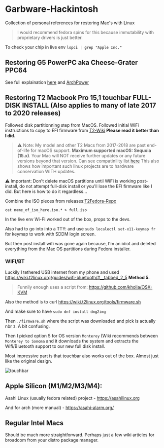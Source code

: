 # Garbware-Hackintosh
Collection of personal references for restoring Mac's with Linux
> I would recommend fedora spins for this because immutability with proprietary drivers is just better.

To check your chip in live env `lspci | grep "Apple Inc."`

## Restoring G5 PowerPC aka Cheese-Grater PPC64

See full explaination [here](https://github.com/h8d13/Mac-G5-2005-Restore) and [ArchPower](https://archlinuxpower.org/)

## Restoring T2 Macbook Pro 15,1 touchbar FULL-DISK INSTALL (Also applies to many of late 2017 to 2020 releases) 

Followed disk partitionning step from MacOS. 
Followed initial WiFi instructions to copy to EFI firmware from [T2-Wiki](https://wiki.t2linux.org/guides/wifi-bluetooth/)
**Please read it better than I did.**


> ⚠️ Note: My model and other T2 Macs from 2017-2018 are past end-of-life for macOS support. **Maximum supported macOS: Sequoia (15.x)**. Your Mac will NOT receive further updates or any future versions beyond that version. Can see compatinility list [here](https://everymac.com/systems/by_capability/maximum-macos-supported.html) This also shows how important such linux projects are to hardware conservation WITH updates.

⚠️ Important: Don't delete macOS partitions until WiFi is working post-install, do not attempt full-disk install or you'll lose the EFI firmware like I did. But here is how to do it regardless...

Combine the ISO pieces from releases:[T2Fedora-Repo](https://github.com/t2linux/fedora-iso) 

`cat name_of_iso_here.iso.* > full.iso`

In the live env Wi-Fi worked out of the box, props to the devs. 

Also had to go into into a TTY: and use `sudo localectl set-x11-keymap fr` for keymap to work with SDDM login screen. 

But then post install wifi was gone again because, I'm an idiot and deleted everything from the Mac OS partitions during Fedora installer.

### WIFI/BT

Luckily I tethered USB internet from my phone and used https://wiki.t2linux.org/guides/wifi-bluetooth/#__tabbed_2_5 **Method 5.** 
> Funnily enough uses a script from: https://github.com/kholia/OSX-KVM

Also the method is to curl https://wiki.t2linux.org/tools/firmware.sh

And make sure to have `sudo dnf install dmg2img`

Then `./firmware.sh` where the script was downloaded and pick is actually nbr `3`. A bit confusing. 

Then I picked option 5 for OS version `Monterey` (Wiki recommends between `Monterey to Sonoma` and it downloads the system and extracts the Wifi/Bluetooth support to our new full disk install.

Most impressive part is that touchbar also works out of the box. Almost just like the original design. 

![touchbar](https://github.com/user-attachments/assets/b6fcc32d-f324-4972-bf4d-1cd2dd536981)

## Apple Silicon (M1/M2/M3/M4):

Asahi Linux (usually fedora related) project - https://asahilinux.org

And for arch (more manual) - https://asahi-alarm.org/ 

## Regular Intel Macs

Should be much more straightforward. Perhaps just a few wiki articles for broadcom from your distro package manager.
